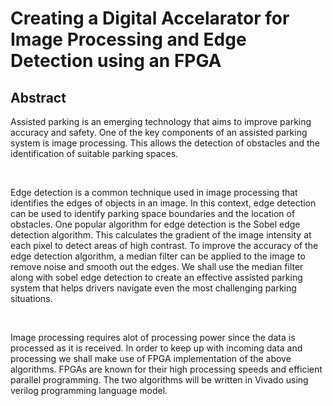 <h1>Creating a Digital Accelarator for Image Processing and Edge Detection using an FPGA</h1>
<h2>Abstract</h2>
<p>Assisted parking is an emerging technology that aims to improve parking accuracy and safety. One of the key components of an assisted parking system is image processing. This allows the detection of obstacles and the identification of suitable parking spaces.</p>
<br>
<p>Edge detection is a common technique used in image processing that identifies the edges of objects in an image. In this context, edge detection can be used to identify parking space boundaries and the location of obstacles. One popular algorithm for edge detection is the Sobel edge detection algorithm. This calculates the gradient of the image intensity at each pixel to detect areas of high contrast. To improve the accuracy of the edge detection algorithm, a median filter can be applied to the image to remove noise and smooth out the edges. We shall use the median filter along with sobel edge detection to create an effective assisted parking system that helps drivers navigate even the most challenging parking situations.</p>
<br>
<p>Image processing requires alot of processing power since the data is processed as it is received. In order to keep up with incoming data and processing we shall make use of FPGA implementation of the above algorithms. FPGAs are known for their high processing speeds and efficient parallel programming. The two algorithms will be written in Vivado using verilog programming language model.
</p>
